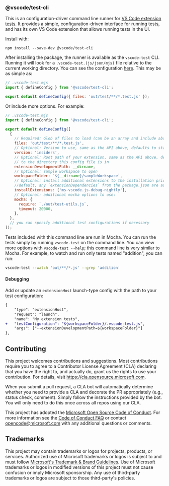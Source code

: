 ### @vscode/test-cli

This is an configuration-driver command line runner for [VS Code extension tests](https://code.visualstudio.com/api/working-with-extensions/testing-extension). It provides a simple, configuration-driven interface for running tests, and has its own VS Code extension that allows running tests in the UI.

Install with:

```
npm install --save-dev @vscode/test-cli
```

After installing the package, the runner is available as the `vscode-test` CLI. Running it will look for a `.vscode-test.(js/json/mjs)` file relative to the current working directory. You can see the configuration [here](https://github.com/microsoft/vscode-test-cli/blob/main/src/config.cts). This may be as simple as:

```js
// .vscode-test.mjs
import { defineConfig } from '@vscode/test-cli';

export default defineConfig({ files: 'out/test/**/*.test.js' });
```

Or include more options. For example:

```js
// .vscode-test.mjs
import { defineConfig } from '@vscode/test-cli';

export default defineConfig([
  {
    // Required: Glob of files to load (can be an array and include absolute paths).
    files: 'out/test/**/*.test.js',
    // Optional: Version to use, same as the API above, defaults to stable
    version: 'insiders',
    // Optional: Root path of your extension, same as the API above, defaults
    // to the directory this config file is in
    extensionDevelopmentPath: __dirname,
    // Optional: sample workspace to open
    workspaceFolder: `${__dirname}/sampleWorkspace`,
    // Optional: install additional extensions to the installation prior to testing. By
    //default, any `extensionDependencies` from the package.json are automatically installed.
    installExtensions: ['ms-vscode.js-debug-nightly'],
    // Optional: additional mocha options to use:
    mocha: {
      require: `./out/test-utils.js`,
      timeout: 20000,
    },
  },
  // you can specify additional test configurations if necessary
]);
```

Tests included with this command line are run in Mocha. You can run the tests simply by running `vscode-test` on the command line. You can view more options with `vscode-test --help`; this command line is very similar to Mocha. For example, to watch and run only tests named "addition", you can run:

```sh
vscode-test --watch 'out/**/*.js' --grep 'addition'
```

#### Debugging

Add or update an `extensionHost` launch-type config with the path to your test configuration:

```diff
{
	"type": "extensionHost",
	"request": "launch",
	"name": "My extension tests",
+	"testConfiguration": "${workspaceFolder}/.vscode-test.js",
	"args": ["--extensionDevelopmentPath=${workspaceFolder}"]
},
```

## Contributing

This project welcomes contributions and suggestions. Most contributions require you to agree to a
Contributor License Agreement (CLA) declaring that you have the right to, and actually do, grant us
the rights to use your contribution. For details, visit https://cla.opensource.microsoft.com.

When you submit a pull request, a CLA bot will automatically determine whether you need to provide
a CLA and decorate the PR appropriately (e.g., status check, comment). Simply follow the instructions
provided by the bot. You will only need to do this once across all repos using our CLA.

This project has adopted the [Microsoft Open Source Code of Conduct](https://opensource.microsoft.com/codeofconduct/).
For more information see the [Code of Conduct FAQ](https://opensource.microsoft.com/codeofconduct/faq/) or
contact [opencode@microsoft.com](mailto:opencode@microsoft.com) with any additional questions or comments.

## Trademarks

This project may contain trademarks or logos for projects, products, or services. Authorized use of Microsoft
trademarks or logos is subject to and must follow
[Microsoft's Trademark & Brand Guidelines](https://www.microsoft.com/en-us/legal/intellectualproperty/trademarks/usage/general).
Use of Microsoft trademarks or logos in modified versions of this project must not cause confusion or imply Microsoft sponsorship.
Any use of third-party trademarks or logos are subject to those third-party's policies.
